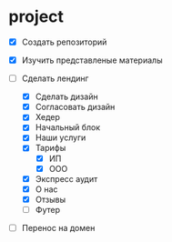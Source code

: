 # project

- [x] Создать репозиторий
- [x] Изучить представленые материалы
- [ ] Сделать лендинг
  - [x] Сделать дизайн
  - [x] Согласовать дизайн
  - [x] Хедер
  - [x] Начальный блок
  - [x] Наши услуги
  - [x] Тарифы
    - [x] ИП
    - [x] ООО
  - [x] Экспресс аудит
  - [x] О нас
  - [x] Отзывы
  - [ ] Футер
- [ ] Перенос на домен
 
